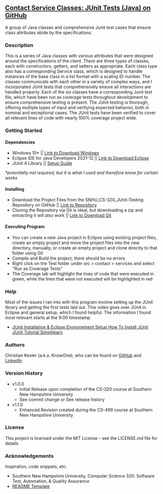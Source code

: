 <html>
<h2><a href="https://github.com/chris-kesler/SNHU_CS-320_Junit-Testing">Contact Service Classes:  JUnit Tests (Java) on GitHub</a></h2>

<p>
A group of Java classes and comprehensive Junit test cases that ensure class attributes abide by the specifications.
</p>

<h3>Description</h3>
<p>
This is a series of Java classes with various attributes that were designed around the specifications of the client.  There are three types of classes, each with constructors, getters, and setters as appropriate.  Each class type also has a corresponding Service class, which is designed to handle instances of the base class in a list format with a scaling ID number.  The classes communicate with each other in a variety of complex ways, and I incorporated JUnit tests that comprehensively ensure all interactions are handled properly.  Each of the six classes have a corresponding Junit test file, which have been run as coverage tests throughout development to ensure comprehensive testing is present.  The JUnit testing is thorough, offering multiple types of input and verifying expected behavior, both in nominal and exceptional cases.  The JUnit tests have been verified to cover all relevant lines of code with nearly 100% coverage project wide.  
</p>

<h3>Getting Started</h3>
<h4>Dependencies</h4>
<ul>
<li>
Windows 10* || <a href='https://www.microsoft.com/en-us/software-download/windows10'>Link to Download Windows</a>
</li>
<li>
Eclipse IDE for Java Developers 2021-12 || <a href='https://www.eclipse.org/downloads/packages/release/2021-03/r/eclipse-ide-java-developers'>Link to Download Eclipse</a>
</li>
<li>
JUnit 4 Library || <a href='https://qualitestgroup.com/insights/technical-hub/how-to-set-up-junit-in-eclipse/'>Setup Guide</a>
</li>
</ul>
<p><i>*potentially not required, but it is what I used and therefore know for certain works</i></p>

<h4>Installing</h4>
<ul>
<li>
Download the Project Files from the SNHU_CS-320_JUnit-Testing Repository on GitHub || <a href='https://github.com/chris-kesler/SNHU_CS-320_Junit-Testing'>Link to Repository</a>
</li>
<li>
Cloning the Repository via Git is ideal, but downloading a zip and extracting it will also work || <a href='https://git-scm.com/downloads'>Link to Download Git</a>
</li>
</ul>

<h4>Executing Program</h4>
<ul>
<li>You can create a new Java project in Eclipse using existing project files, create an empty project and move the project files into the new directory, manually, or create an empty project and clone directly to that folder using Git</li>
<li>Compile and Build the project; there should be no errors</li>
<li>Right click on the Test folder under src > contact > services and select "Run as Coverage Tests"</li>
<li>The Coverage tab will highlight the lines of code that were executed in green, while the lines that were not executed will be highlighted in red</li>
</ul>

<h3>Help</h3>
<p>
Most of the issues I ran into with this program involve setting up the JUnit library and getting the first tests laid out.  This video goes over JUnit in Eclipse and general setup, which I found helpful.  The information I found most relevant starts at the 9:00 timestamp.  
<ul>
<li>
<a href='https://www.youtube.com/watch?v=BOHs67tC-QE&ab_channel=Simplilearn'>JUnit Installation & Eclipse Environement Setup How To Install JUnit JUnit Tutorial Simplilearn</a>
</li>
</ul>
</p>

<h3>Authors</h3>
<p>
Christian Kesler (a.k.a. KnowOne), who can be found on <a href='https://github.com/chris-kesler'>GitHub</a> and <a href='https://www.linkedin.com/in/christian-kesler/'>LinkedIn</a>
</p>

<h3>Version History</h3>
<ul>
<li>
v1.0.0
<ul>
<li>
Initial Release upon completion of the CS-320 course at Southern New Hampshire University
</li>
<li>
See commit change or See release history
</li>
</ul>
</li>
<li>
v1.1.0
<ul>
<li>
Enhanced Revision created during the CS-499 course at Southern New Hampshire University
</li>
</ul>
</li>
</ul>

<h3>License</h3>
<p>
This project is licensed under the MIT License - see the LICENSE.md file for details
</p>

<h3>Acknowledgements</h3>
Inspiration, code snippets, etc.
<ul>
<li>
Southern New Hampshire University, Computer Science 320:  Software Test, Automation, & Quality Assurance
</li>
<li>
<a href='https://gist.github.com/DomPizzie/7a5ff55ffa9081f2de27c315f5018afc'>README Template</a>
</li>
</ul>

</html>
